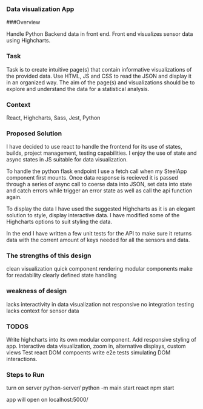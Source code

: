 ### Data visualization App

###Overview

Handle Python Backend data in front end. 
Front end visualizes sensor data using Highcharts.

### Task 

Task is to create intuitive page(s) that contain informative visualizations 
of the provided data. Use HTML, JS and CSS to read the JSON and display it in an
organized way. The aim of the page(s) and visualizations should be to explore 
and understand the data for a statistical analysis.



### Context
React, Highcharts, Sass, Jest, Python


### Proposed Solution
I have decided to use react to handle the frontend for its use of states, builds,
project management, testing capabilities. I enjoy the use of state and async states 
in JS suitable for data visualization.

To handle the python flask endpoint I use a fetch call when my SteelApp component first mounts.
Once data response is recieved it is passed through a series of async call to coerse data into JSON,
set data into state and catch errors while trigger an error state as well as call the api function again.

To display the data I have used the suggested Highcharts as it is an elegant solution to style, display 
interactive data. I have modified some of the Highcharts options to suit styling the data.

In the end I have written a few unit tests for the API to make sure it returns data with the corrent amount
of keys needed for all the sensors and data.

### The strengths of this design
clean visualization
quick component rendering
modular components make for readability
clearly defined state handling


### weakness of design
lacks interactivity in data visualization
not responsive
no integration testing
lacks context for sensor data



### TODOS
Write highcharts into its own modular component.
Add responsive styling of app.
Interactive data visualization, zoom in, alternative displays, custom views
Test react DOM compoents
write e2e tests simulating DOM interactions.



### Steps to Run
turn on server  python-server/ python -m main
start react     npm start

app will open on localhost:5000/




